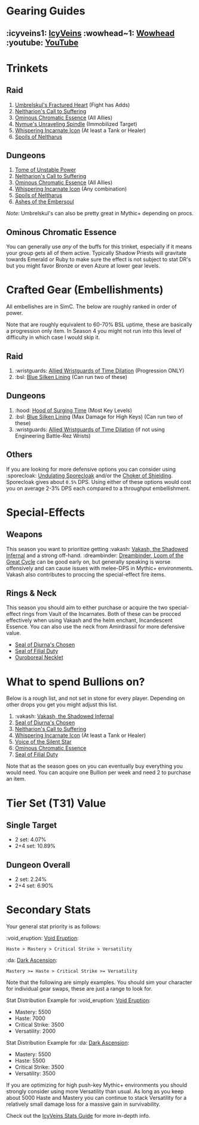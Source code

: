 # Gearing Guides
## :icyveins1: [IcyVeins](<https://www.icy-veins.com/wow/shadow-priest-pve-dps-gear-best-in-slot>) :wowhead~1: [Wowhead](<https://www.wowhead.com/guide/classes/priest/shadow/bis-gear>) :youtube: [YouTube](<https://youtu.be/pydLp1-XaGI>)
# Trinkets
## Raid
1. [Umbrelskul's Fractured Heart](<https://www.wowhead.com/item=212684>) (Fight has Adds)
2. [Neltharion's Call to Suffering](<https://www.wowhead.com/item=204211>)
3. [Ominous Chromatic Essence](<https://www.wowhead.com/item=203729>) (All Allies)
4. [Nymue's Unraveling Spindle](<https://www.wowhead.com/item=208615>) (Immobilized Target)
5. [Whispering Incarnate Icon](<https://www.wowhead.com/item=194301>) (At least a Tank or Healer)
6. [Spoils of Neltharus](<https://www.wowhead.com/item=193773>)

## Dungeons
1. [Tome of Unstable Power](<https://www.wowhead.com/item=212685>)
2. [Neltharion's Call to Suffering](<https://www.wowhead.com/item=204211>)
3. [Ominous Chromatic Essence](<https://www.wowhead.com/item=203729>) (All Allies)
4. [Whispering Incarnate Icon](<https://www.wowhead.com/item=194301>) (Any combination)
5. [Spoils of Neltharus](<https://www.wowhead.com/item=193773>)
6. [Ashes of the Embersoul](<https://www.wowhead.com/item=207167>)

*Note:* Umbrelskul's can also be pretty great in Mythic+ depending on procs.

## Ominous Chromatic Essence
You can generally use _any_ of the buffs for this trinket, especially if it means your group gets all of them active. Typically Shadow Priests will gravitate towards Emerald or Ruby to make sure the effect is not subject to stat DR's but you might favor Bronze or even Azure at lower gear levels.

# Crafted Gear (Embellishments)
All embellishes are in SimC. The below are roughly ranked in order of power.

Note that are roughly equivalent to 60-70% BSL uptime, these are basically a progression only item. In Season 4 you might not run into this level of difficulty in which case I would skip it.

## Raid
1. :wristguards: [Allied Wristguards of Time Dilation](<https://www.wowhead.com/item=193530>) (Progression ONLY)
2. :bsl: [Blue Silken Lining](<https://www.wowhead.com/item=193944>) (Can run two of these)
## Dungeons
1. :hood: [Hood of Surging Time](<https://www.wowhead.com/item=193521>) (Most Key Levels)
2. :bsl: [Blue Silken Lining](<https://www.wowhead.com/item=193944>) (Max Damage for High Keys) (Can run two of these)
3. :wristguards: [Allied Wristguards of Time Dilation](<https://www.wowhead.com/item=193530>) (if not using Engineering Battle-Rez Wrists)

## Others
If you are looking for more defensive options you can consider using :sporecloak: [Undulating Sporecloak](<https://www.wowhead.com/item=205025>) and/or the [Choker of Shielding](<https://www.wowhead.com/item=193002>). Sporecloak gives about `0.5%` DPS. Using either of these options would cost you on average 2-3% DPS each compared to a throughput embellishment.

# Special-Effects

## Weapons
This season you want to prioritize getting :vakash: [Vakash, the Shadowed Infernal](<https://www.wowhead.com/item=207788>) and a strong off-hand. :dreambinder: [Dreambinder, Loom of the Great Cycle](<https://www.wowhead.com/item=208616>) can be good early on, but generally speaking is worse offensively and can cause issues with melee-DPS in Mythic+ environments. Vakash also contributes to proccing the special-effect fire items.

## Rings & Neck
This season you should aim to either purchase or acquire the two special-effect rings from Vault of the Incarnates. Both of these can be procced effectively when using Vakash and the helm enchant, Incandescent Essence. You can also use the neck from Amirdrassil for more defensive value.

- [Seal of Diurna's Chosen](<https://www.wowhead.com/item=195480>)
- [Seal of Filial Duty](<>)
- [Ouroboreal Necklet](<>)

# What to spend Bullions on?
Below is a rough list, and not set in stone for every player. Depending on other drops you get you might adjust this list.

1. :vakash: [Vakash, the Shadowed Infernal](<https://www.wowhead.com/item=207788>)
2. [Seal of Diurna's Chosen](<https://www.wowhead.com/item=195480>)
3. [Neltharion's Call to Suffering](<https://www.wowhead.com/item=204211>)
4. [Whispering Incarnate Icon](<https://www.wowhead.com/item=194301>) (At least a Tank or Healer)
5. [Voice of the Silent Star](<https://www.wowhead.com/item=204465>)
6. [Ominous Chromatic Essence](<https://www.wowhead.com/item=203729>)
7. [Seal of Filial Duty](<https://www.wowhead.com/item=195526>)

Note that as the season goes on you can eventually buy everything you would need. You can acquire one Bullion per week and need 2 to purchase an item.

# Tier Set (T31) Value

## Single Target
- 2 set: 4.07%
- 2+4 set: 10.89%
## Dungeon Overall
- 2 set: 2.24%
- 2+4 set: 6.90%

# Secondary Stats
Your general stat priority is as follows:

:void_eruption: [Void Eruption](<https://www.wowhead.com/spell=228260>):
```
Haste > Mastery > Critical Strike > Versatility
```

:da: [Dark Ascension](<https://www.wowhead.com/spell=391109>):
```
Mastery >= Haste > Critical Strike >= Versatility
```

Note that the following are simply examples. You should sim your character for individual gear swaps, these are just a range to look for.

Stat Distribution Example for :void_eruption: [Void Eruption](<https://www.wowhead.com/spell=228260>):
- Mastery: 5500
- Haste: 7000
- Critical Strike: 3500
- Versatility: 2000

Stat Distribution Example for :da: [Dark Ascension](<https://www.wowhead.com/spell=391109>):
- Mastery: 5500
- Haste: 5500
- Critical Strike: 3500
- Versatility: 3500

If you are optimizing for high push-key Mythic+ environments you should strongly consider using more Versatility than usual. As long as you keep about 5000 Haste and Mastery you can continue to stack Versatility for a relatively small damage loss for a massive gain in survivability.

Check out the [IcyVeins Stats Guide](<https://www.icy-veins.com/wow/shadow-priest-pve-dps-stat-priority>) for more in-depth info.
